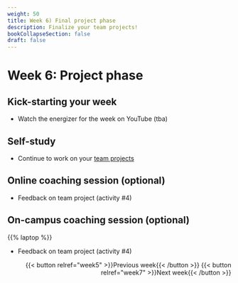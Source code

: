 ```yaml
---
weight: 50
title: Week 6) Final project phase
description: Finalize your team projects!
bookCollapseSection: false
draft: false
---
```


# Week 6: Project phase

## Kick-starting your week
- Watch the energizer for the week on YouTube (tba)

## Self-study
- Continue to work on your [team projects](docs/project)
<!--- Get inspired by the [building blocks](docs/building-blocks/)-->

## Online coaching session (optional)
- Feedback on team project (activity #4)

## On-campus coaching session (optional) 
{{% laptop %}}
- Feedback on team project (activity #4)



<div style="text-align: right">
{{< button relref="week5" >}}Previous week{{< /button >}}
{{< button relref="week7" >}}Next week{{< /button >}}

</div>


<!--

## Live stream 6
- Course summary and exam preparation
  - [Slides](slides.html)
  - [Course summary & exam preparation](https://youtu.be/BVmCXTjwAtk)

<br>-->